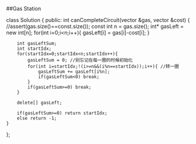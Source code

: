 ##Gas Station    


class Solution {
public:
    int canCompleteCircuit(vector<int> &gas, vector<int> &cost) {
        //assert(gas.size()==const.size());
        const int n = gas.size();
        int* gasLeft = new int[n];
        for(int i=0;i<n;i++){
            gasLeft[i] = gas[i]-cost[i];
        }
        
        int gasLeftSum;
        int startIdx;
        for(startIdx=0;startIdx<n;startIdx++){
            gasLeftSum = 0; //别忘记在每一圈的时候初始化
            for(int i=startIdx;!(i>=n&&(i%n==startIdx));i++){ //转一圈
                gasLeftSum += gasLeft[i%n];
                if(gasLeftSum<0) break;
            }
            if(gasLeftSum>=0) break;
        }
        
        delete[] gasLeft;
        
        if(gasLeftSum>=0) return startIdx;
        else return -1;
    }
};
